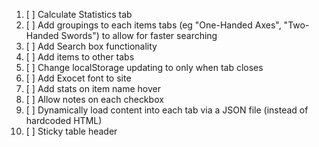 1. [ ] Calculate Statistics tab
2. [ ] Add groupings to each items tabs (eg "One-Handed Axes", "Two-Handed Swords") to allow for faster searching
3. [ ] Add Search box functionality
4. [ ] Add items to other tabs
5. [ ] Change localStorage updating to only when tab closes
6. [ ] Add Exocet font to site
7. [ ] Add stats on item name hover
8. [ ] Allow notes on each checkbox
9. [ ] Dynamically load content into each tab via a JSON file (instead of hardcoded HTML)
10. [ ] Sticky table header